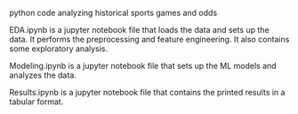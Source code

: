 python code analyzing historical sports games and odds

EDA.ipynb is a jupyter notebook file that loads the data and sets up the data. It performs the preprocessing and feature engineering. It also contains some exploratory analysis.

Modeling.ipynb is a jupyter notebook file that sets up the ML models and analyzes the data.

Results.ipynb is a jupyter notebook file that contains the printed results in a tabular format.

